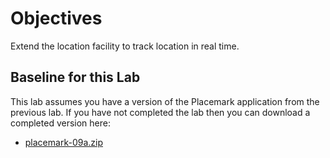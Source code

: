 # Objectives

Extend the location facility to track location in real time.

## Baseline for this Lab

This lab assumes you have a version of the Placemark application from the previous lab. If you have not completed the lab then you can download a completed version here:

- [placemark-09a.zip](archives/placemark-09a.zip)
